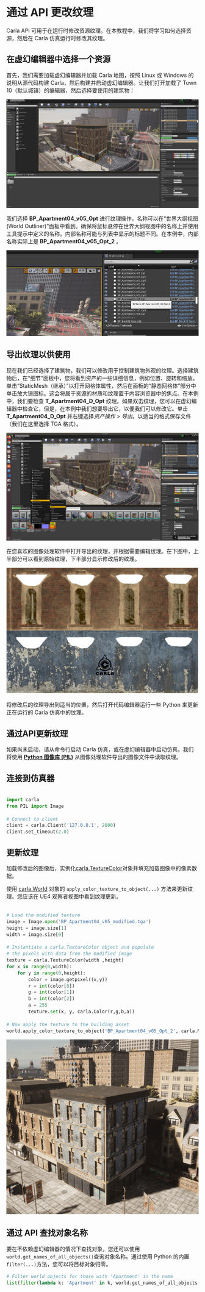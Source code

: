# 通过 API 更改纹理

Carla API 可用于在运行时修改资源纹理。在本教程中，我们将学习如何选择资源，然后在 Carla 仿真运行时修改其纹理。

## 在虚幻编辑器中选择一个资源

首先，我们需要加载虚幻编辑器并加载 Carla 地图，按照 Linux 或 Windows 的说明从源代码构建 Carla，然后构建并启动虚幻编辑器。让我们打开加载了 Town 10（默认城镇）的编辑器，然后选择要使用的建筑物：

![select_building](./img/tuto_G_texture_streaming/building_selected.png)

我们选择 __BP_Apartment04_v05_Opt__ 进行纹理操作，名称可以在“世界大纲视图(World Outliner)”面板中看到。确保将鼠标悬停在世界大纲视图中的名称上并使用工具提示中定义的名称。内部名称可能与列表中显示的标题不同。在本例中，内部名称实际上是 __BP_Apartment04_v05_Opt_2__ 。

![tooltip](./img/tuto_G_texture_streaming/tooltip.png)

## 导出纹理以供使用

现在我们已经选择了建筑物，我们可以修改用于控制建筑物外观的纹理。选择建筑物后，在“细节”面板中，您将看到资产的一些详细信息，例如位置、旋转和缩放。单击“StaticMesh（继承）”以打开网格体属性，然后在面板的“静态网格体”部分中单击放大镜图标。这会将属于资源的材质和纹理置于内容浏览器中的焦点。在本例中，我们要检查 __T_Apartment04_D_Opt__ 纹理。如果双击纹理，您可以在虚幻编辑器中检查它，但是，在本例中我们想要导出它，以便我们可以修改它。单击 __T_Apartment04_D_Opt__ 并右键选择*资产操作 > 导出*。以适当的格式保存文件（我们在这里选择 TGA 格式）。

![texture_export](./img/tuto_G_texture_streaming/texture_export.png)

在您喜欢的图像处理软件中打开导出的纹理，并根据需要编辑纹理。在下图中，上半部分可以看到原始纹理，下半部分显示修改后的纹理。

![textures](./img/tuto_G_texture_streaming/textures.png)

将修改后的纹理导出到适当的位置，然后打开代码编辑器运行一些 Python 来更新正在运行的 Carla 仿真中的纹理。

## 通过API更新纹理

如果尚未启动，请从命令行启动 Carla 仿真，或在虚幻编辑器中启动仿真。我们将使用 [__Python 图像库 (PIL)__](https://pillow.readthedocs.io/en/stable/) 从图像处理软件导出的图像文件中读取纹理。


## 连接到仿真器

```py

import carla
from PIL import Image

# Connect to client
client = carla.Client('127.0.0.1', 2000)
client.set_timeout(2.0)

```

## 更新纹理

加载修改后的图像后，实例化[carla.TextureColor](python_api.md#carla.TextureColor)对象并填充加载图像中的像素数据。

使用 [carla.World](python_api.md#carla.World) 对象的 `apply_color_texture_to_object(...)` 方法来更新纹理。您应该在 UE4 观察者视图中看到纹理更新。


```py

# Load the modified texture
image = Image.open('BP_Apartment04_v05_modified.tga')
height = image.size[1]
width = image.size[0]

# Instantiate a carla.TextureColor object and populate
# the pixels with data from the modified image
texture = carla.TextureColor(width ,height)
for x in range(0,width):
    for y in range(0,height):
        color = image.getpixel((x,y))
        r = int(color[0])
        g = int(color[1])
        b = int(color[2])
        a = 255
        texture.set(x, y, carla.Color(r,g,b,a))

# Now apply the texture to the building asset
world.apply_color_texture_to_object('BP_Apartment04_v05_Opt_2', carla.MaterialParameter.Diffuse, texture)

```

![texture_change](./img/tuto_G_texture_streaming/texture_change.gif)

## 通过 API 查找对象名称

要在不依赖虚幻编辑器的情况下查找对象，您还可以使用`world.get_names_of_all_objects()`查询对象名称。通过使用 Python 的内置`filter(...)`方法，您可以将目标对象归零。


```py
# Filter world objects for those with 'Apartment' in the name
list(filter(lambda k: 'Apartment' in k, world.get_names_of_all_objects()))
```